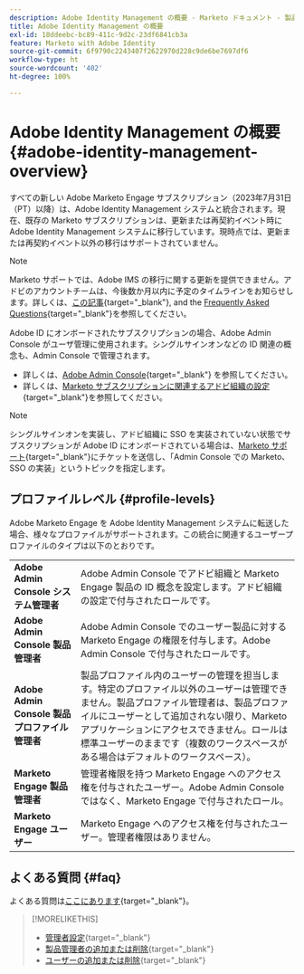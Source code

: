 ```yaml
---
description: Adobe Identity Management の概要 - Marketo ドキュメント - 製品ドキュメント
title: Adobe Identity Management の概要
exl-id: 18ddeebc-bc89-411c-9d2c-23df6841cb3a
feature: Marketo with Adobe Identity
source-git-commit: 6f9790c2243407f2622970d228c9de6be7697df6
workflow-type: ht
source-wordcount: '402'
ht-degree: 100%

---
```


# Adobe Identity Management の概要 {#adobe-identity-management-overview}

すべての新しい Adobe Marketo Engage サブスクリプション（2023年7月31日（PT）以降）は、Adobe Identity Management システムと統合されます。現在、既存の Marketo サブスクリプションは、更新または再契約イベント時に Adobe Identity Management システムに移行しています。現時点では、更新または再契約イベント以外の移行はサポートされていません。

>[!NOTE]
>
>Marketo サポートでは、Adobe IMS の移行に関する更新を提供できません。アドビのアカウントチームは、今後数か月以内に予定のタイムラインをお知らせします。詳しくは、[この記事](/help/marketo/product-docs/administration/marketo-with-adobe-identity/subscription-and-user-migration/understanding-marketo-subscription-and-user-migration-to-the-adobe-admin-console.md){target="_blank"}, and the [Frequently Asked Questions](/help/marketo/product-docs/administration/marketo-with-adobe-identity/faq.md){target="_blank"}を参照してください。

Adobe ID にオンボードされたサブスクリプションの場合、Adobe Admin Console がユーザ管理に使用されます。シングルサインオンなどの ID 関連の概念も、Admin Console で管理されます。

* 詳しくは、[Adobe Admin Console](https://helpx.adobe.com/jp/enterprise/using/admin-console.html){target="_blank"} を参照してください。
* 詳しくは、[Marketo サブスクリプションに関連するアドビ組織の設定](https://helpx.adobe.com/enterprise/using/set-up-identity.html){target="_blank"}を参照してください。

>[!NOTE]
>
>シングルサインオンを実装し、アドビ組織に SSO を実装されていない状態でサブスクリプションが Adobe ID にオンボードされている場合は、[Marketo サポート](https://nation.marketo.com/){target="_blank"}にチケットを送信し、「Admin Console での Marketo、SSO の実装」というトピックを指定します。

## プロファイルレベル {#profile-levels}

Adobe Marketo Engage を Adobe Identity Management システムに転送した場合、様々なプロファイルがサポートされます。この統合に関連するユーザープロファイルのタイプは以下のとおりです。

<table>
 <tr>
  <td><strong>Adobe Admin Console システム管理者</strong></td>
  <td>Adobe Admin Console でアドビ組織と Marketo Engage 製品の ID 概念を設定します。アドビ組織の設定で付与されたロールです。</td>
 </tr>
 <tr>
  <td><strong>Adobe Admin Console 製品管理者</strong></td>
  <td>Adobe Admin Console でのユーザー製品に対する Marketo Engage の権限を付与します。Adobe Admin Console で付与されたロールです。</td>
 </tr>
 <tr>
  <td><strong>Adobe Admin Console 製品プロファイル管理者</strong></td>
  <td>製品プロファイル内のユーザーの管理を担当します。特定のプロファイル以外のユーザーは管理できません。製品プロファイル管理者は、製品プロファイルにユーザーとして追加されない限り、Marketo アプリケーションにアクセスできません。ロールは標準ユーザーのままです（複数のワークスペースがある場合はデフォルトのワークスペース）。
</td>
 </tr>
 <tr>
  <td><strong>Marketo Engage 製品管理者</strong></td>
  <td>管理者権限を持つ Marketo Engage へのアクセス権を付与されたユーザー。Adobe Admin Console ではなく、Marketo Engage で付与されたロール。</td>
 </tr>
 <tr>
  <td><strong>Marketo Engage ユーザー</strong></td>
  <td>Marketo Engage へのアクセス権を付与されたユーザー。管理者権限はありません。</td>
 </tr>
</table>

## よくある質問 {#faq}

よくある質問は[ここにあります](/help/marketo/product-docs/administration/marketo-with-adobe-identity/faq.md){target="_blank"}。

>[!MORELIKETHIS]
>
>* [管理者設定](/help/marketo/product-docs/administration/marketo-with-adobe-identity/admin-setup.md){target="_blank"}
>* [製品管理者の追加または削除](/help/marketo/product-docs/administration/marketo-with-adobe-identity/add-or-remove-a-product-admin.md){target="_blank"}
>* [ユーザーの追加または削除](/help/marketo/product-docs/administration/marketo-with-adobe-identity/add-or-remove-a-user.md){target="_blank"}
